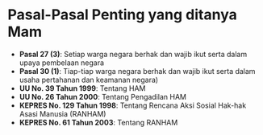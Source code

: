# Pasal-Pasal Penting yang ditanya Mam

- **Pasal 27 (3)**: Setiap warga negara berhak dan wajib ikut serta dalam upaya pembelaan negara
- **Pasal 30 (1)**: Tiap-tiap warga negara berhak dan wajib ikut serta dalam usaha pertahanan dan keamanan negara) 
- **UU No. 39 Tahun 1999**: Tentang HAM
- **UU No. 26 Tahun 2000**: Tentang Pengadilan HAM
- **KEPRES No. 129 Tahun 1998**: Tentang Rencana Aksi Sosial Hak-hak Asasi Manusia (RANHAM)
- **KEPRES No. 61 Tahun 2003**: Tentang RANHAM